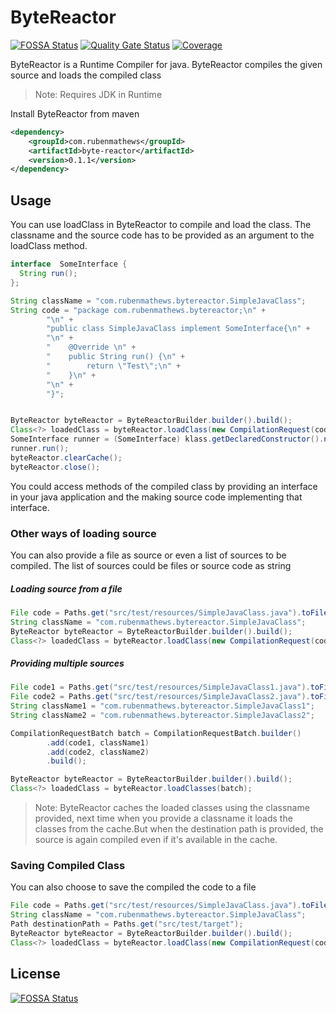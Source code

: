 # ByteReactor
[![FOSSA Status](https://app.fossa.com/api/projects/git%2Bgithub.com%2Frubenmathews%2Fbyte-reactor.svg?type=shield)](https://app.fossa.com/projects/git%2Bgithub.com%2Frubenmathews%2Fbyte-reactor?ref=badge_shield) [![Quality Gate Status](https://sonarcloud.io/api/project_badges/measure?project=rubenmathews_byte-reactor&metric=alert_status)](https://sonarcloud.io/summary/new_code?id=rubenmathews_byte-reactor) [![Coverage](https://sonarcloud.io/api/project_badges/measure?project=rubenmathews_byte-reactor&metric=coverage)](https://sonarcloud.io/summary/new_code?id=rubenmathews_byte-reactor)



ByteReactor is a Runtime Compiler for java. ByteReactor compiles the given source and loads the compiled class

> Note: Requires JDK in Runtime

Install ByteReactor from maven

```xml
<dependency>
    <groupId>com.rubenmathews</groupId>
    <artifactId>byte-reactor</artifactId>
    <version>0.1.1</version>
</dependency>
```

## Usage

You can use loadClass in ByteReactor to compile and load the class. The classname and the source code has to be provided as an argument to the loadClass method.

```java
interface  SomeInterface {
  String run();
};

String className = "com.rubenmathews.bytereactor.SimpleJavaClass";
String code = "package com.rubenmathews.bytereactor;\n" +
        "\n" +
        "public class SimpleJavaClass implement SomeInterface{\n" +
        "\n" +
        "    @Override \n" +
        "    public String run() {\n" +
        "        return \"Test\";\n" +
        "    }\n" +
        "\n" +
        "}";


ByteReactor byteReactor = ByteReactorBuilder.builder().build();
Class<?> loadedClass = byteReactor.loadClass(new CompilationRequest(code, className));
SomeInterface runner = (SomeInterface) klass.getDeclaredConstructor().newInstance();
runner.run();
byteReactor.clearCache();
byteReactor.close();
```

You could access methods of the compiled class by providing an interface in your java application and the making source code implementing that interface.

### Other ways of loading source
You can also provide a file as source or even a list of sources to be compiled. The list of sources could be files or source code as string

##### Loading source from a file

```java
File code = Paths.get("src/test/resources/SimpleJavaClass.java").toFile();
String className = "com.rubenmathews.bytereactor.SimpleJavaClass";
ByteReactor byteReactor = ByteReactorBuilder.builder().build();
Class<?> loadedClass = byteReactor.loadClass(new CompilationRequest(code, className));
```

##### Providing multiple sources

```java
File code1 = Paths.get("src/test/resources/SimpleJavaClass1.java").toFile();
File code2 = Paths.get("src/test/resources/SimpleJavaClass2.java").toFile();
String className1 = "com.rubenmathews.bytereactor.SimpleJavaClass1";
String className2 = "com.rubenmathews.bytereactor.SimpleJavaClass2";

CompilationRequestBatch batch = CompilationRequestBatch.builder()
        .add(code1, className1)
        .add(code2, className2)
        .build();

ByteReactor byteReactor = ByteReactorBuilder.builder().build();
Class<?> loadedClass = byteReactor.loadClasses(batch);
```

> Note: ByteReactor caches the loaded classes using the classname provided, next time when you provide a classname it loads the classes from the cache.But when the destination path is provided, the source is again compiled even if it's available in the cache.
### Saving Compiled Class

You can also choose to save the compiled the code to a file

```java
File code = Paths.get("src/test/resources/SimpleJavaClass.java").toFile();
String className = "com.rubenmathews.bytereactor.SimpleJavaClass";
Path destinationPath = Paths.get("src/test/target");
ByteReactor byteReactor = ByteReactorBuilder.builder().build();
Class<?> loadedClass = byteReactor.loadClass(new CompilationRequest(code, className, destinationPath));
```

## License
[![FOSSA Status](https://app.fossa.com/api/projects/git%2Bgithub.com%2Frubenmathews%2Fbyte-reactor.svg?type=large)](https://app.fossa.com/projects/git%2Bgithub.com%2Frubenmathews%2Fbyte-reactor?ref=badge_large)